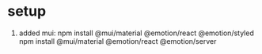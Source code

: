 # setup

1.  added mui:
npm install @mui/material @emotion/react @emotion/styled
npm install @mui/material @emotion/react @emotion/server

